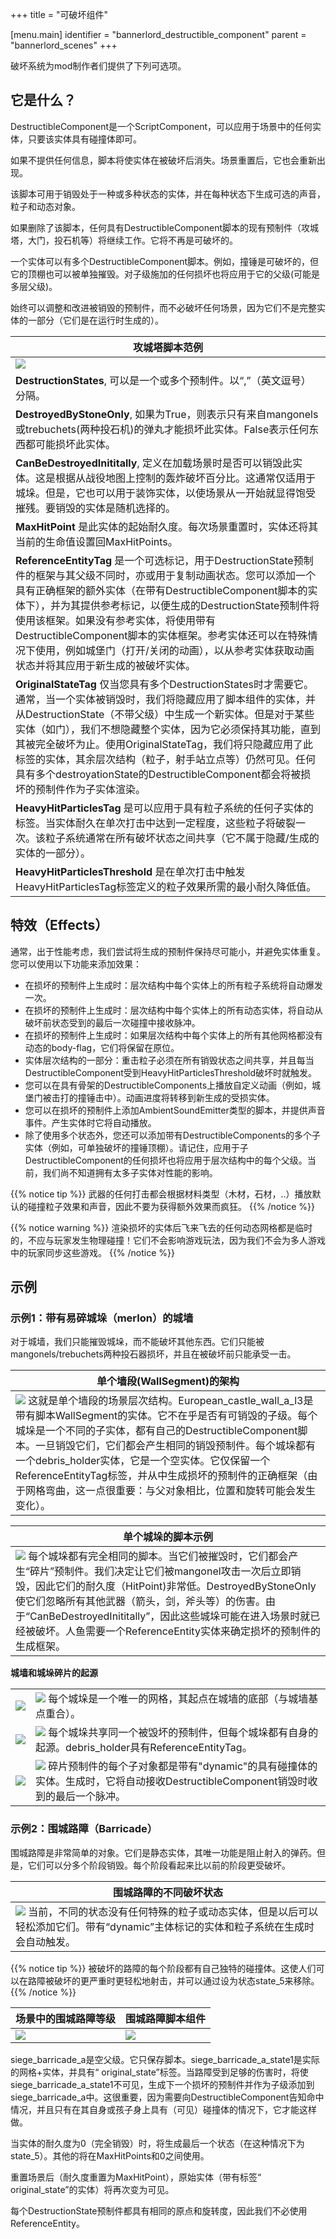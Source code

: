+++
title = "可破坏组件"

[menu.main]
identifier = "bannerlord_destructible_component"
parent = "bannerlord_scenes"
+++


破坏系统为mod制作者们提供了下列可选项。

## 它是什么？

DestructibleComponent是一个ScriptComponent，可以应用于场景中的任何实体，只要该实体具有碰撞体即可。

如果不提供任何信息，脚本将使实体在被破坏后消失。场景重置后，它也会重新出现。

该脚本可用于销毁处于一种或多种状态的实体，并在每种状态下生成可选的声音，粒子和动态对象。

如果删除了该脚本，任何具有DestructibleComponent脚本的现有预制件（攻城塔，大门，投石机等）将继续工作。它将不再是可破坏的。

一个实体可以有多个DestructibleComponent脚本。例如，撞锤是可破坏的，但它的顶棚也可以被单独摧毁。对子级施加的任何损坏也将应用于它的父级(可能是多层父级)。

始终可以调整和改进被销毁的预制件，而不必破坏任何场景，因为它们不是完整实体的一部分（它们是在运行时生成的）。

| 攻城塔脚本范例 |
| ------ |
| ![](/img/destructible_component/Script_Overview.png) |
| **DestructionStates**, 可以是一个或多个预制件。以“,”（英文逗号）分隔。
| **DestroyedByStoneOnly**, 如果为True，则表示只有来自mangonels或trebuchets(两种投石机)的弹丸才能损坏此实体。False表示任何东西都可能损坏此实体。
| **CanBeDestroyedInititally**, 定义在加载场景时是否可以销毁此实体。这是根据从战役地图上控制的轰炸破坏百分比。这通常仅适用于城垛。但是，它也可以用于装饰实体，以使场景从一开始就显得饱受摧残。要销毁的实体是随机选择的。
| **MaxHitPoint** 是此实体的起始耐久度。每次场景重置时，实体还将其当前的生命值设置回MaxHitPoints。
| **ReferenceEntityTag** 是一个可选标记，用于DestructionState预制件的框架与其父级不同时，亦或用于复制动画状态。您可以添加一个具有正确框架的额外实体（在带有DestructibleComponent脚本的实体下），并为其提供参考标记，以便生成的DestructionState预制件将使用该框架。如果没有参考实体，将使用带有DestructibleComponent脚本的实体框架。参考实体还可以在特殊情况下使用，例如城堡门（打开/关闭的动画），以从参考实体获取动画状态并将其应用于新生成的被破坏实体。
| **OriginalStateTag** 仅当您具有多个DestructionStates时才需要它。通常，当一个实体被销毁时，我们将隐藏应用了脚本组件的实体，并从DestructionState（不带父级）中生成一个新实体。但是对于某些实体（如门），我们不想隐藏整个实体，因为它必须保持其功能，直到其被完全破坏为止。使用OriginalStateTag，我们将只隐藏应用了此标签的实体，其余层次结构（粒子，射手站立点等）仍然可见。任何具有多个destroyationState的DestructibleComponent都会将被损坏的预制件作为子实体渲染。
| **HeavyHitParticlesTag** 是可以应用于具有粒子系统的任何子实体的标签。当实体耐久在单次打击中达到一定程度，这些粒子将破裂一次。该粒子系统通常在所有破坏状态之间共享（它不属于隐藏/生成的实体的一部分）。
| **HeavyHitParticlesThreshold** 是在单次打击中触发HeavyHitParticlesTag标签定义的粒子效果所需的最小耐久降低值。

## 特效（Effects）

通常，出于性能考虑，我们尝试将生成的预制件保持尽可能小，并避免实体重复。
您可以使用以下功能来添加效果：

- 在损坏的预制件上生成时：层次结构中每个实体上的所有粒子系统将自动爆发一次。
- 在损坏的预制件上生成时：层次结构中每个实体上的所有动态实体，将自动从破坏前状态受到的最后一次碰撞中接收脉冲。
- 在损坏的预制件上生成时：如果层次结构中每个实体上的所有其他网格都没有动态的body-flag，它们将保留在原位。
- 实体层次结构的一部分：重击粒子必须在所有销毁状态之间共享，并且每当DestructibleComponent受到HeavyHitParticlesThreshold破坏时就触发。
- 您可以在具有骨架的DestructibleComponents上播放自定义动画（例如，城堡门被击打的撞锤击中）。动画进度将转移到新生成的受损实体。
- 您可以在损坏的预制件上添加AmbientSoundEmitter类型的脚本，并提供声音事件。产生实体时它将自动播放。
- 除了使用多个状态外，您还可以添加带有DestructibleComponents的多个子实体（例如，可单独破坏的撞锤顶棚）。请记住，应用于子DestructibleComponent的任何损坏也将应用于层次结构中的每个父级。当前，我们尚不知道拥有太多子实体对性能的影响。

{{% notice tip %}}
武器的任何打击都会根据材料类型（木材，石材，..）播放默认的碰撞粒子效果和声音，因此不要为获得额外效果而疯狂。
{{% /notice %}}

{{% notice warning %}}
渲染损坏的实体后飞来飞去的任何动态网格都是临时的，不应与玩家发生物理碰撞！它们不会影响游戏玩法，因为我们不会为多人游戏中的玩家同步这些游戏。
{{% /notice %}}

## 示例

### 示例1：带有易碎城垛（merlon）的城墙

对于城墙，我们只能摧毁城垛，而不能破坏其他东西。它们只能被mangonels/trebuchets两种投石器损坏，并且在被破坏前只能承受一击。

| 单个墙段(WallSegment)的架构 |
| ------ |
| ![](/img/destructible_component/Wall_Hierarchy_Edited.png) 这就是单个墙段的场景层次结构。European_castle_wall_a_l3是带有脚本WallSegment的实体。它不在乎是否有可销毁的子级。每个城垛是一个不同的子实体，都有自己的DestructibleComponent脚本。一旦销毁它们，它们都会产生相同的销毁预制件。每个城垛都有一个debris_holder实体，它是一个空实体。它仅保留一个ReferenceEntityTag标签，并从中生成损坏的预制件的正确框架（由于网格弯曲，这一点很重要：与父对象相比，位置和旋转可能会发生变化）。 |

| 单个城垛的脚本示例 |
| ------ |
| ![](/img/destructible_component/Wall_Script.png) 每个城垛都有完全相同的脚本。当它们被摧毁时，它们都会产生“碎片”预制件。我们决定让它们被mangonel攻击一次后立即销毁，因此它们的耐久度（HitPoint)非常低。DestroyedByStoneOnly使它们忽略所有其他武器（箭头，剑，斧头等）的伤害。由于“CanBeDestroyedInititally”，因此这些城垛可能在进入场景时就已经被破坏。人鱼需要一个ReferenceEntity实体来确定损坏的预制件的生成框架。 |

**城墙和城垛碎片的起源**

|     |     |
|-----|-----|
![](/img/destructible_component/Wall_Origin_Merlon_Hierarchy.png) | ![](/img/destructible_component/Wall_Origin_Merlon.png) 每个城垛是一个唯一的网格，其起点在城墙的底部（与城墙基点重合）。
![](/img/destructible_component/Wall_Origin_Debris_Hierarchy.png) | ![](/img/destructible_component/Wall_Origin_Debris.png) 每个城垛共享同一个被毁坏的预制件，但每个城垛都有自身的起源。debris_holder具有ReferenceEntityTag。
| ![](/img/destructible_component/Debris_Hierarchy.png) | ![](/img/destructible_component/Debris.png) 碎片预制件的每个子对象都是带有"dynamic"的具有碰撞体的实体。生成时，它将自动接收DestructibleComponent销毁时收到的最后一个脉冲。

### 示例2：围城路障（Barricade）

围城路障是非常简单的对象。它们是静态实体，其唯一功能是阻止射入的弹药。但是，它们可以分多个阶段销毁。每个阶段看起来比以前的阶段更受破坏。

| 围城路障的不同破坏状态 |
| ------ |
| ![](/img/destructible_component/SiegeBarricade_States.png) 当前，不同的状态没有任何特殊的粒子或动态实体，但是以后可以轻松添加它们。带有“dynamic”主体标记的实体和粒子系统在生成时会自动触发。 |

{{% notice tip %}}
被破坏的路障的每个阶段都有自己独特的碰撞体。这使人们可以在路障被破坏的更严重时更轻松地射击，并可以通过设为状态state_5来移除。
{{% /notice %}}

| 场景中的围城路障等级 | 围城路障脚本组件 |
| -------- | ------- |
| ![](/img/destructible_component/SiegeBarricade_Hierarchy_Edited.png) | ![](/img/destructible_component/SiegeBarricade_Script.png) |

siege_barricade_a是空父级。它只保存脚本。siege_barricade_a_state1是实际的网格+实体，并具有“ original_state”标签。当路障受到足够的伤害时，将使siege_barricade_a_state1不可见，生成下一个损坏的预制件并作为子级添加到siege_barricade_a中。这很重要，因为需要向DestructibleComponent告知命中情况，并且只有在其自身或孩子身上具有（可见）碰撞体的情况下，它才能这样做。

当实体的耐久度为0（完全销毁）时，将生成最后一个状态（在这种情况下为state_5）。其他的将在MaxHitPoints和0之间使用。

重置场景后（耐久度重置为MaxHitPoint），原始实体（带有标签“ original_state”的实体）将再次变为可见。

每个DestructionState预制件都具有相同的原点和旋转度，因此我们不必使用ReferenceEntity。

